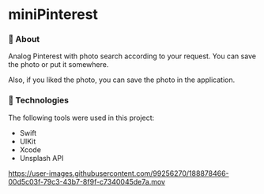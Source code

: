 # miniPinterest


###  **🎯 About**

> 

Analog Pinterest with photo search according to your request.
You can save the photo or put it somewhere.

Also, if you liked the photo, you can save the photo in the application.


### **🚀 Technologies**

> 


The following tools were used in this project:

- Swift 
- UIKit 
- Xcode 
- Unsplash API




https://user-images.githubusercontent.com/99256270/188878466-00d5c03f-79c3-43b7-8f9f-c7340045de7a.mov

